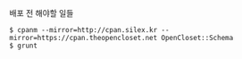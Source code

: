 배포 전 해야할 일들

    $ cpanm --mirror=http://cpan.silex.kr --mirror=https://cpan.theopencloset.net OpenCloset::Schema
    $ grunt

